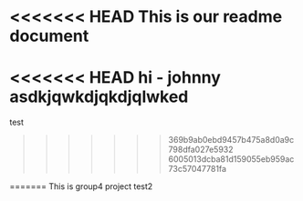 <<<<<<< HEAD
This is our readme document
=======
<<<<<<< HEAD
hi - johnny asdkjqwkdjqkdjqlwked
=======
test
>>>>>>> 369b9ab0ebd9457b475a8d0a9c798dfa027e5932
>>>>>>> 6005013dcba81d159055eb959ac73c57047781fa

=======
This is group4 project
test2